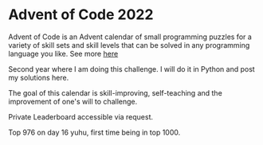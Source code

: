 # Advent of Code 2022

Advent of Code is an Advent calendar of small programming puzzles for a variety of skill sets and skill levels that can be solved in any programming language you like.
See more [here](https://adventofcode.com/2022/about)

Second year where I am doing this challenge. I will do it in Python and post my solutions here.

The goal of this calendar is skill-improving, self-teaching and the improvement of one's will to challenge.

Private Leaderboard accessible via request.


Top 976 on day 16 yuhu, first time being in top 1000.
